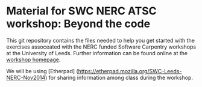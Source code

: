 Material for SWC NERC ATSC workshop: Beyond the code
====================================================

This git repository contains the files needed to help 
you get started with the exercises assoceated with the
NERC funded Software Carpentry workshops at the University
of Leeds. Further information can be found online at
the [workshop homepage](http://andreww.github.io/2014-11-24-leeds/).

We will be using [Etherpad] (https://etherpad.mozilla.org/SWC-Leeds-NERC-Nov2014) 
for sharing information among class during the workshop.
